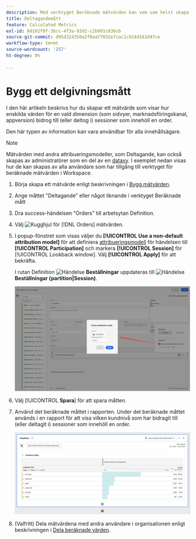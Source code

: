 ```yaml
---
description: Med verktyget Beräknade mätvärden kan vem som helst skapa ett deltagandemått.
title: Deltagandemått
feature: Calculated Metrics
exl-id: 0d102f0f-3bcc-4f3a-93d2-c2b991c636cb
source-git-commit: d95d324350a2f8aa77032e7cac1c924d161d47ce
workflow-type: tm+mt
source-wordcount: '257'
ht-degree: 0%

---
```


# Bygg ett delgivningsmått

I den här artikeln beskrivs hur du skapar ett mätvärde som visar hur enskilda värden för en vald dimension (som sidvyer, marknadsföringskanal, appversion) bidrog till (eller deltog i) sessioner som innehöll en order.

Den här typen av information kan vara användbar för alla innehållsägare.

>[!NOTE]
>
>Mätvärden med andra attribueringsmodeller, som Deltagande, kan också skapas av administratörer som en del av en [datavy](https://experienceleague.adobe.com/docs/analytics-platform/using/cja-dataviews/data-views.html). I exemplet nedan visas hur de kan skapas av alla användare som har tillgång till verktyget för beräknade mätvärden i Workspace.

1. Börja skapa ett mätvärde enligt beskrivningen i [Bygg mätvärden](/help/components/calc-metrics/cm-workflow/cm-build-metrics.md).
1. Ange måttet &quot;Deltagande&quot; eller något liknande i verktyget Beräknade mått
1. Dra success-händelsen &quot;Orders&quot; till arbetsytan Definition.
1. Välj ![Kugghjul](https://spectrum.adobe.com/static/icons/workflow_18/Smock_Settings_18_N.svg) för [!DNL Orders] mätvärden.
1. I popup-fönstret som visas väljer du **[!UICONTROL Use a non-default attribution model]** för att definiera [attribueringsmodell](/help/components/calc-metrics/cm-workflow/m-metric-type-alloc.md) för händelsen till **[!UICONTROL Participation]** och markera **[!UICONTROL Session]** för [!UICONTROL Lookback window]. Välj **[!UICONTROL Apply]** för att bekräfta.

   I rutan Definition ![Händelse](https://spectrum.adobe.com/static/icons/workflow_18/Smock_Event_18_N.svg) **Beställningar** uppdateras till ![Händelse](https://spectrum.adobe.com/static/icons/workflow_18/Smock_Event_18_N.svg) **Beställningar (partition|Session)**.

   ![](assets/participation-setup.png)



1. Välj [!UICONTROL **Spara**] för att spara måtten.
1. Använd det beräknade måttet i rapporten. Under det beräknade måttet används i en rapport för att visa vilken kundnivå som har bidragit till (eller deltagit i) sessioner som innehöll en order.

   ![](assets/participation-pages-customer-tier.png)

1. (Valfritt) Dela mätvärdena med andra användare i organisationen enligt beskrivningen i [Dela beräknade värden](/help/components/calc-metrics/cm-workflow/cm-sharing.md).
